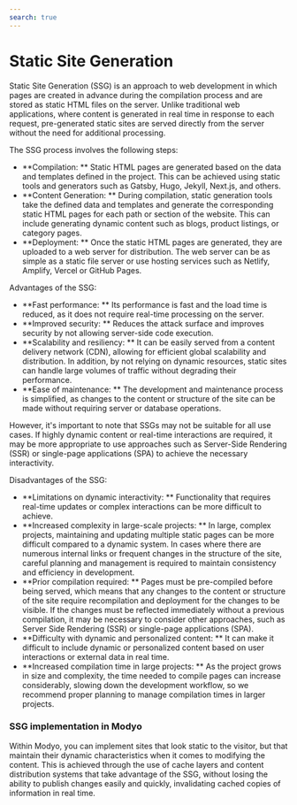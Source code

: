 ```yaml
---
search: true
---
```


# Static Site Generation

Static Site Generation (SSG) is an approach to web development in which pages are created in advance during the compilation process and are stored as static HTML files on the server. Unlike traditional web applications, where content is generated in real time in response to each request, pre-generated static sites are served directly from the server without the need for additional processing.

The SSG process involves the following steps:

- **Compilation: ** Static HTML pages are generated based on the data and templates defined in the project. This can be achieved using static tools and generators such as Gatsby, Hugo, Jekyll, Next.js, and others.
- **Content Generation: ** During compilation, static generation tools take the defined data and templates and generate the corresponding static HTML pages for each path or section of the website. This can include generating dynamic content such as blogs, product listings, or category pages.
- **Deployment: ** Once the static HTML pages are generated, they are uploaded to a web server for distribution. The web server can be as simple as a static file server or use hosting services such as Netlify, Amplify, Vercel or GitHub Pages.

Advantages of the SSG:

- **Fast performance: ** Its performance is fast and the load time is reduced, as it does not require real-time processing on the server.
- **Improved security: ** Reduces the attack surface and improves security by not allowing server-side code execution.
- **Scalability and resiliency: ** It can be easily served from a content delivery network (CDN), allowing for efficient global scalability and distribution. In addition, by not relying on dynamic resources, static sites can handle large volumes of traffic without degrading their performance.
- **Ease of maintenance: ** The development and maintenance process is simplified, as changes to the content or structure of the site can be made without requiring server or database operations.

However, it's important to note that SSGs may not be suitable for all use cases. If highly dynamic content or real-time interactions are required, it may be more appropriate to use approaches such as Server-Side Rendering (SSR) or single-page applications (SPA) to achieve the necessary interactivity.

Disadvantages of the SSG:

- **Limitations on dynamic interactivity: ** Functionality that requires real-time updates or complex interactions can be more difficult to achieve.
- **Increased complexity in large-scale projects: ** In large, complex projects, maintaining and updating multiple static pages can be more difficult compared to a dynamic system. In cases where there are numerous internal links or frequent changes in the structure of the site, careful planning and management is required to maintain consistency and efficiency in development.
- **Prior compilation required: ** Pages must be pre-compiled before being served, which means that any changes to the content or structure of the site require recompilation and deployment for the changes to be visible. If the changes must be reflected immediately without a previous compilation, it may be necessary to consider other approaches, such as Server Side Rendering (SSR) or single-page applications (SPA).
- **Difficulty with dynamic and personalized content: ** It can make it difficult to include dynamic or personalized content based on user interactions or external data in real time.
- **Increased compilation time in large projects: ** As the project grows in size and complexity, the time needed to compile pages can increase considerably, slowing down the development workflow, so we recommend proper planning to manage compilation times in larger projects.


### SSG implementation in Modyo

Within Modyo, you can implement sites that look static to the visitor, but that maintain their dynamic characteristics when it comes to modifying the content. This is achieved through the use of cache layers and content distribution systems that take advantage of the SSG, without losing the ability to publish changes easily and quickly, invalidating cached copies of information in real time.